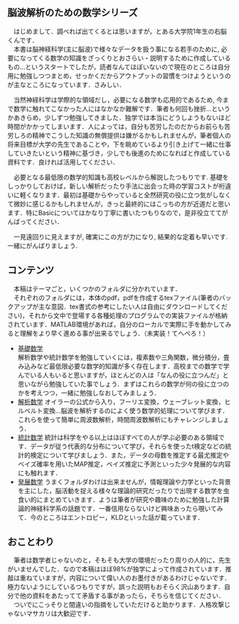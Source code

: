 ## 脳波解析のための数学シリーズ
　はじめまして．調べれば出てくるとは思いますが，とある大学院1年生の右脳くんです．  
　本書は脳神経科学(主に脳波)で様々なデータを扱う事になる若手のために, 必要になってくる数学の知識をざっくりとおさらい・説明するために作成しているもの...というスタートでしたが，読者なんてほぼいないので現在のところは自分用に勉強しつつまとめ，せっかくだからアウトプットの習慣をつけようというのが主なところになっています．さみしい．  
   
　当然神経科学は学際的な領域だし，必要になる数学も応用的であるため, 今まで数学に触れてこなかった人にはなかなか難解です．筆者も何回も挫折...というかあきらめ，少しずつ勉強してきました．独学では本当にどうしようもないほど時間がかかってしまいます．人によっては，自分も苦労したのだからお前らも苦労しろの精神でこうした知識の無償提供は嫌がるかもしれませんが，筆者個人の将来目標が大学の先生であることや，下を眺めているより引き上げて一緒に仕事していきたいという精神に基づき，少しでも後進のためになればと作成している資料です．良ければ活用してください．  

　必要となる最低限の数学的知識も高校レベルから解説したつもりです. 基礎をしっかりしておけば，新しい解析だったり手法に出会った時の学習コストが桁違いに軽くなります．最初は基礎からやっていると全然研究の役に立つ気がしなくて微妙に感じるかもしれませんが，きっと最終的にはこっちの方が近道だと思います．特にBasicについてはかなり丁寧に書いたつもりなので，是非役立ててがんばってください．    
  
　一見遠回りに見えますが, 確実にこの方が力になり, 結果的な定着も早いです. 一緒にがんばりましょう.  
  

## コンテンツ
　本稿はテーマごと，いくつかのフォルダに分かれています．  
　それぞれのフォルダには，本体のpdf，pdfを作成するtexファイル(筆者のバックアップが主な意図．tex書式の参考にしたい人は自由にダウンロードしてください)，それから文中で登場する各種処理のプログラムでの実装ファイルが格納されています．MATLAB環境があれば，自分のローカルで実際に手を動かしてみると理解をより早く進める事が出来るでしょう．（未実装！てへぺろ！）  

- [基礎数学](https://github.com/Yujingoto/math/tree/master/Basic)  
  解析数学や統計数学を勉強していくには，複素数や三角関数，微分積分，畳み込みなど最低限必要な数学的知識が多く存在します．高校までの数学で学んでいる人もいると思いますが，ほとんどの人は「なんの役に立つんだ」と思いながら勉強していた事でしょう．まずはこれらの数学が何の役に立つのかを考えつつ，一緒に勉強しなおしてみましょう．
- [解析数学](https://github.com/Yujingoto/math/tree/master/Analysis)
  オイラーの公式から入り，フーリエ変換，ウェーブレット変換，ヒルベルト変換...脳波を解析するのによく使う数学的処理について学びます．これらを使って簡単に周波数解析，時間周波数解析にもチャレンジしましょう．
- [統計数学](https://github.com/Yujingoto/math/tree/master/Statistics)
  統計は科学をやる以上はほぼすべての人が学ぶ必要のある領域です．データが従う代表的な分布について学び，それらを使ったt検定などの統計的検定について学びましょう．また，データの母数を推定する最尤推定やベイズ確率を用いたMAP推定，ベイズ推定に予測といった少々発展的な内容にも触れます．
- [発展数学](https://github.com/Yujingoto/math/tree/master/Advanced)
  うまくフォルダわけは出来ませんが，情報理論や力学といった背景を主にした，脳活動を捉える様々な理論的研究だったりで出現する数学を虫食い的にまとめていきます．ようは筆者が研究や趣味のために勉強した計算論的神経科学系の話題です．一番信用ならないけど興味あったら覗いてみて．今のところはエントロピー，KLDといった話が載っています．

## おことわり
　筆者は数学者じゃないのと，そもそも大学の環境だったり周りの人的に，先生がいませんでした．なので本稿はほぼ98%が独学によって作成されています．推敲は重ねていますが，内容について偉い人のお墨付きがあるわけじゃないです．極力ないようにしているつもりですが，誤った説明もおそらく沢山あります．自分で他の資料をあたってて矛盾する事があったら，そちらを信じてください．  
　ついでにこっそりと間違いの指摘をしていただけると助かります．人格攻撃じゃないマサカリは大歓迎です．

